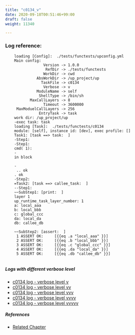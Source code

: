 ```yaml
---
title: "c0134_v"
date: 2020-09-18T00:51:46+99:00
draft: false
weight: 11340

---
```


### Log reference: <no value>

```
    loading [Config]:  ./tests/functests/upconfig.yml
    Main config:
                 Version -> 1.0.0
                  RefDir -> ./tests/functests
                 WorkDir -> cwd
              AbsWorkDir -> /up_project/up
                TaskFile -> c0134
                 Verbose -> v
              ModuleName -> self
               ShellType -> /bin/sh
           MaxCallLayers -> 8
                 Timeout -> 3600000
     MaxModuelCallLayers -> 256
               EntryTask -> task
    work dir: /up_project/up
    -exec task: task
    loading [Task]:  ./tests/functests/c0134
    module: [self], instance id: [dev], exec profile: []
    Task1: [task ==> task:  ]
    -Step1:
    -Step1:
    cmd( 1):
    -
    in block
    
    -
     .. ok
    . ok
    -Step2:
    =Task2: [task ==> callee_task:  ]
    --Step1:
    ~~SubStep1: [print:  ]
    layer 1
    up_runtime_task_layer_number: 1
    a: local_aaa
    b: local_bbb
    c: global_ccc
    da: local_da
    db: callee_db
    
    ~~SubStep2: [assert:  ]
     1 ASSERT OK:     [{{eq .a "local_aaa" }}]
     2 ASSERT OK:     [{{eq .b "local_bbb" }}]
     3 ASSERT OK:     [{{eq .c "global_ccc" }}]
     4 ASSERT OK:     [{{eq .da "local_da" }}]
     5 ASSERT OK:     [{{eq .db "callee_db" }}]
    
```

##### Logs with different verbose level
* [c0134 log - verbose level v](../../logs/c0134_v)
* [c0134 log - verbose level vv](../../logs/c0134_vv)
* [c0134 log - verbose level vvv](../../logs/c0134_vvv)
* [c0134 log - verbose level vvvv](../../logs/c0134_vvvv)
* [c0134 log - verbose level vvvvv](../../logs/c0134_vvvvv)

##### References
* [Related Chapter](../../block-func/c0134)
